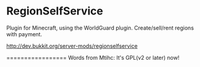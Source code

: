 RegionSelfService
=================

Plugin for Minecraft, using the WorldGuard plugin. Create/sell/rent regions with payment.

http://dev.bukkit.org/server-mods/regionselfservice

=================
Words from Mtihc: It's GPL(v2 or later) now!
